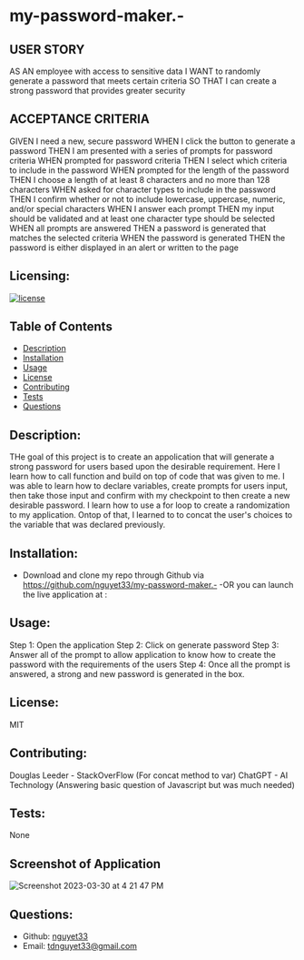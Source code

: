 # my-password-maker.-

## USER STORY 
AS AN employee with access to sensitive data
I WANT to randomly generate a password that meets certain criteria
SO THAT I can create a strong password that provides greater security

## ACCEPTANCE CRITERIA 
GIVEN I need a new, secure password
WHEN I click the button to generate a password
THEN I am presented with a series of prompts for password criteria
WHEN prompted for password criteria
THEN I select which criteria to include in the password
WHEN prompted for the length of the password
THEN I choose a length of at least 8 characters and no more than 128 characters
WHEN asked for character types to include in the password
THEN I confirm whether or not to include lowercase, uppercase, numeric, and/or special characters
WHEN I answer each prompt
THEN my input should be validated and at least one character type should be selected
WHEN all prompts are answered
THEN a password is generated that matches the selected criteria
WHEN the password is generated
THEN the password is either displayed in an alert or written to the page

## Licensing:
[![license](https://img.shields.io/badge/license-MIT-blue)](https://shields.io)

## Table of Contents 
- [Description](#description)
- [Installation](#installation)
- [Usage](#usage)
- [License](#license)
- [Contributing](#contributing)
- [Tests](#tests)
- [Questions](#questions)

## Description:
THe goal of this project is to create an appolication that will generate a strong password for users based upon the desirable requirement. Here I learn how to call function and build on top of code that was given to me. I was able to learn how to declare variables, create prompts for users input, then take those input and confirm with my checkpoint to then create a new desirable password. I learn how to use a for loop to create a randomization to my application. Ontop of that, I learned to to concat the user's choices to the variable that was declared previously. 

## Installation:
- Download and clone my repo through Github via https://github.com/nguyet33/my-password-maker.-
-OR you can launch the live application at : 

## Usage:
Step 1: Open the application 
Step 2: Click on generate password 
Step 3: Answer all of the prompt to allow application to know how to create the password with the requirements of the users 
Step 4: Once all the prompt is answered, a strong and new password is generated in the box. 

## License:
MIT

## Contributing:
Douglas Leeder - StackOverFlow (For concat method to var)
ChatGPT - AI Technology (Answering basic question of Javascript but was much needed)

## Tests:
None

## Screenshot of Application 
![Screenshot 2023-03-30 at 4 21 47 PM](https://user-images.githubusercontent.com/120419348/228986505-89520464-69b5-489c-9841-0e5bbf79eb45.png)

## Questions:
- Github: [nguyet33](https://github.com/nguyet33)
- Email: tdnguyet33@gmail.com 